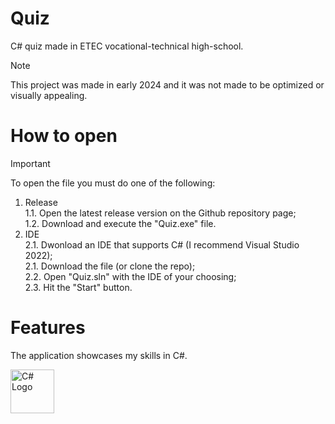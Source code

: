 # Quiz
C# quiz made in ETEC vocational-technical high-school.
> [!NOTE]
> This project was made in early 2024 and it was not made to be optimized or visually appealing.

# How to open
> [!IMPORTANT]
> To open the file you must do one of the following:
> 1. Release<br />
>   1.1. Open the latest release version on the Github repository page;<br />
>   1.2. Download and execute the "Quiz.exe" file.
> 2. IDE<br />
>   2.1. Dwonload an IDE that supports C# (I recommend Visual Studio 2022);<br />
>   2.1. Download the file (or clone the repo);<br />
>   2.2. Open "Quiz.sln" with the IDE of your choosing;<br />
>   2.3. Hit the "Start" button.

# Features
<p>The application showcases my skills in C#.</p>

<img alt="C# Logo" src="https://upload.wikimedia.org/wikipedia/commons/4/4f/Csharp_Logo.png" width="70">

